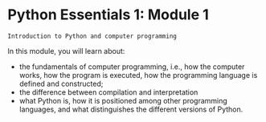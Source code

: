 # Python Essentials 1: Module 1
`Introduction to Python and computer programming`

In this module, you will learn about:
  - the fundamentals of computer programming, i.e., how the computer works, how the program is executed, how the programming language is defined and constructed;
  - the difference between compilation and interpretation
  - what Python is, how it is positioned among other programming languages, and what distinguishes the different versions of Python.